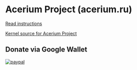 # Acerium Project (acerium.ru)


[Read instructions](http://acerium.ru)

[Kernel source for Acerium Project](https://github.com/AndyLavr/Aspire-SW5-012_Kernel_4.8)


## Donate via Google Wallet

[![paypal](https://www.paypalobjects.com/en_US/i/btn/btn_donateCC_LG.gif)](https://wallet.google.com/manage/#sendMoney:bamston@gmail.com)
